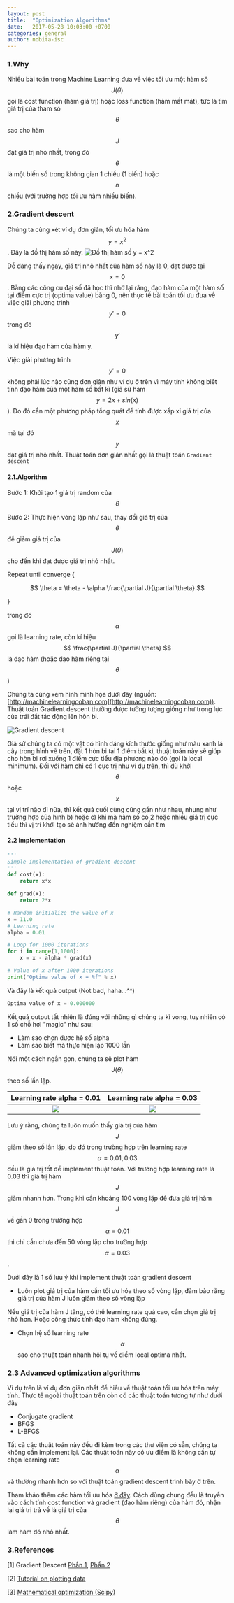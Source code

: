 ```yaml
---
layout: post
title:  "Optimization Algorithms"
date:   2017-05-28 10:03:00 +0700
categories: general
author: nobita-isc
---
```


### 1.Why

Nhiều bài toán trong Machine Learning đưa về việc tối ưu một hàm số $$ J(\theta) $$ gọi là cost function (hàm giá trị) hoặc loss function (hàm mất mát), tức là tìm giá trị của tham só $$ \theta $$ sao cho hàm $$ J $$ đạt giá trị nhỏ nhất, trong đó $$ \theta $$ là một biến số trong không gian 1 chiều (1 biến) hoặc $$ n $$ chiều (với trường hợp tối ưu hàm nhiều biến).

### 2.Gradient descent

Chúng ta cùng xét ví dụ đơn giản, tối ưu hóa hàm $$ y = x^2 $$. Đây là đồ thị hàm số này.
![Đồ thị hàm số $$y = x^2$$](/assets/img/optimization-algorithms-1.png)

Dễ dàng thấy ngay, giá trị nhỏ nhất của hàm số này là 0, đạt được tại $$ x = 0 $$. Bằng các công cụ đại số đã học thì nhớ lại rằng, đạo hàm của một hàm số tại điểm cực trị (optima value) bằng 0, nên thực tế bài toán tối ưu đưa về việc giải phương trình $$ y' = 0 $$ trong đó $$ y' $$ là kí hiệu đạo hàm của hàm y.

Việc giải phương trình $$ y' = 0 $$ không phải lúc nào cũng đơn giản như ví dụ ở trên vì máy tính không biết tính đạo hàm của một hàm số bất kì (giả sử hàm $$ y = 2x + sin(x) $$). Do đó cần một phương pháp tổng quát để tính được xấp xỉ giá trị của $$ x $$ mà tại đó $$ y $$ đạt giá trị nhỏ nhất. Thuật toán đơn giản nhất gọi là thuật toán `Gradient descent`

#### 2.1.Algorithm
Bước 1: Khởi tạo 1 giá trị random của $$\theta$$

Bước 2: Thực hiện vòng lặp như sau, thay đổi giá trị của $$\theta$$ để giảm giá trị của $$ J(\theta) $$ cho đến khi đạt được giá trị nhỏ nhất.

Repeat until converge {

$$ \theta = \theta - \alpha \frac{\partial J}{\partial \theta} $$

}

trong đó $$ \alpha $$ gọi là learning rate, còn kí hiệu $$ \frac{\partial J}{\partial \theta} $$ là đạo hàm (hoặc đạo hàm riêng tại $$ \theta $$)

Chúng ta cùng xem hình minh họa dưới đây (nguồn: [http://machinelearningcoban.com](http://machinelearningcoban.com)). Thuật toán Gradient descent thường được tưởng tượng giống như trọng lực của trái đất tác động lên hòn bi.

![Gradient descent](/assets/img/momentum.png)

Giả sử chúng ta có một vật có hình dáng kích thước giống như màu xanh lá cây trong hình vẽ trên, đặt 1 hòn bi tại 1 điểm bất kì, thuật toán này sẽ giúp cho hòn bi rơi xuống 1 điểm cực tiểu địa phương nào đó (gọi là local minimum). Đối với hàm chỉ có 1 cực trị như ví dụ trên, thì dù khởi $$ \theta $$ hoặc $$ x $$ tại vị trí nào đi nữa, thì kết quả cuối cùng cũng gần như nhau, nhưng như trường hợp của hình b) hoặc c) khi mà hàm số có 2 hoặc nhiều giá trị cực tiểu thì vị trí khởi tạo sẽ ảnh hưởng đến nghiệm cần tìm

#### 2.2 Implementation

```python
'''
Simple implementation of gradient descent
'''
def cost(x):
    return x*x

def grad(x):
    return 2*x

# Random initialize the value of x
x = 11.0
# Learning rate
alpha = 0.01

# Loop for 1000 iterations
for i in range(1,1000):
    x = x - alpha * grad(x)

# Value of x after 1000 iterations
print("Optima value of x = %f" % x)
```

Và đây là kết quả output (Not bad, haha...^^)
```python
Optima value of x = 0.000000
```

Kết quả output tất nhiên là đúng với những gì chúng ta kì vọng, tuy nhiên có 1 số chỗ hơi "magic" như sau:
- Làm sao chọn được hệ số alpha
- Làm sao biết mà thực hiện lặp 1000 lần

Nói một cách ngắn gọn, chúng ta sẽ plot hàm $$ J(\theta) $$ theo số lần lặp.

Learning rate alpha = 0.01 | Learning rate alpha = 0.03
:-------------------------:|:-------------------------:
![](/assets/img/alpha-1.png)  |  ![](/assets/img/alpha-2.png)

Lưu ý rằng, chúng ta luôn muốn thấy giá trị của hàm $$ J $$ giảm theo số lần lặp, do đó trong trường hợp trên learning rate $$ \alpha = 0.01, 0.03 $$ đều là giá trị tốt để implement thuật toán. Với trường hợp learning rate là 0.03 thì giá trị hàm $$ J $$ giảm nhanh hơn. Trong khi cần khoảng 100 vòng lặp để đưa giá trị hàm $$ J $$ về gần 0 trong trường hợp $$ \alpha = 0.01 $$ thì chỉ cần chưa đến 50 vòng lặp cho trường hợp $$ \alpha = 0.03 $$.

Dưới đây là 1 số lưu ý khi implement thuật toán gradient descent
- Luôn plot giá trị của hàm cần tối ưu hóa theo số vòng lặp, đảm bảo rằng giá trị của hàm J luôn giảm theo số vòng lặp

Nếu giá trị của hàm J tăng, có thể learning rate quá cao, cần chọn giá trị nhỏ hơn. Hoặc công thức tính đạo hàm không đúng.

- Chọn hệ số learning rate $$ \alpha $$ sao cho thuật toán nhanh hội tụ về điểm local optima nhất.

### 2.3 Advanced optimization algorithms

Ví dụ trên là ví dụ đơn giản nhất để hiểu về thuật toán tối ưu hóa trên máy tính. Thực tế ngoài thuật toán trên còn có các thuật toán tương tự như dưới đây
- Conjugate gradient
- BFGS
- L-BFGS

Tất cả các thuật toán này đều đi kèm trong các thư viện có sẵn, chúng ta không cần implement lại. Các thuật toán này có ưu điểm là không cần tự chọn learning rate $$ \alpha $$ và thường nhanh hơn so với thuật toán gradient descent trình bày ở trên.

Tham khảo thêm các hàm tối ưu hóa [ở đây](http://www.scipy-lectures.org/advanced/mathematical_optimization/). Cách dùng chung đều là truyền vào cách tính cost function và gradient (đạo hàm riêng) của hàm đó, nhận lại giá trị trả về là giá trị của $$ \theta $$ làm hàm đó nhỏ nhất.

### 3.References
[1] Gradient Descent [Phần 1](http://machinelearningcoban.com/2017/01/12/gradientdescent/), [Phần 2](http://machinelearningcoban.com/2017/01/16/gradientdescent2/)

[2] [Tutorial on plotting data](http://www.scipy-lectures.org/intro/matplotlib/matplotlib.html)

[3] [Mathematical optimization (Scipy)](http://www.scipy-lectures.org/advanced/mathematical_optimization/)